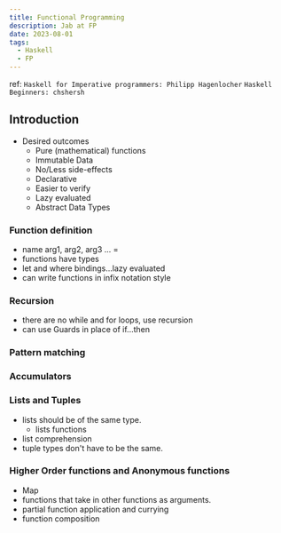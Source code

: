 ```yaml
---
title: Functional Programming
description: Jab at FP
date: 2023-08-01
tags:
  - Haskell
  - FP
---
```

ref: `Haskell for Imperative programmers: Philipp Hagenlocher`
     `Haskell Beginners: chshersh`

## Introduction

- Desired outcomes
  - Pure (mathematical) functions
  - Immutable Data
  - No/Less side-effects
  - Declarative
  - Easier to verify
  - Lazy evaluated
  - Abstract Data Types

### Function definition

- name arg1, arg2, arg3 ... = <exp>
- functions have types
- let and where bindings...lazy evaluated
- can write functions in infix notation style

### Recursion

- there are no while and for loops, use recursion
- can use Guards in place of if...then

### Pattern matching

### Accumulators

### Lists and Tuples

- lists should be of the same type.
  - lists functions
- list comprehension
- tuple types don't have to be the same.

### Higher Order functions and Anonymous functions

- Map 
- functions that take in other functions as arguments.
- partial function application and currying
- function composition